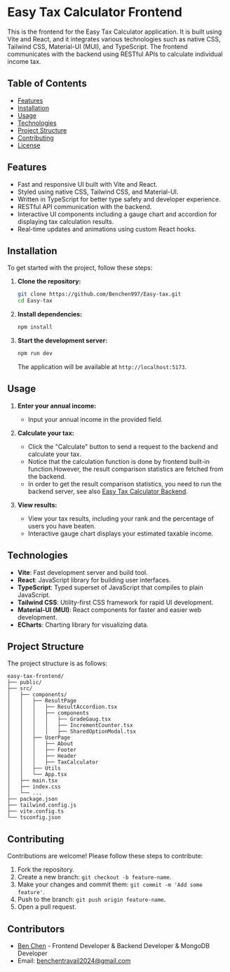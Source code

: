 
# Easy Tax Calculator Frontend

This is the frontend for the Easy Tax Calculator application. It is built using Vite and React, and it integrates various technologies such as native CSS, Tailwind CSS, Material-UI (MUI), and TypeScript. The frontend communicates with the backend using RESTful APIs to calculate individual income tax.

## Table of Contents

- [Features](#features)
- [Installation](#installation)
- [Usage](#usage)
- [Technologies](#technologies)
- [Project Structure](#project-structure)
- [Contributing](#contributing)
- [License](#license)

## Features

- Fast and responsive UI built with Vite and React.
- Styled using native CSS, Tailwind CSS, and Material-UI.
- Written in TypeScript for better type safety and developer experience.
- RESTful API communication with the backend.
- Interactive UI components including a gauge chart and accordion for displaying tax calculation results.
- Real-time updates and animations using custom React hooks.

## Installation

To get started with the project, follow these steps:

1. **Clone the repository:**

   ```bash
   git clone https://github.com/Benchen997/Easy-tax.git
   cd Easy-tax
   ```

2. **Install dependencies:**

   ```bash
   npm install
   ```

3. **Start the development server:**

   ```bash
   npm run dev
   ```

   The application will be available at `http://localhost:5173`.

## Usage

1. **Enter your annual income:**
   - Input your annual income in the provided field.

2. **Calculate your tax:**
   - Click the "Calculate" button to send a request to the backend and calculate your tax.
   - Notice that the calculation function is done by frontend built-in function.However, the result comparison statistics are fetched from the backend.
   - In order to get the result comparison statistics, you need to run the backend server, see also [Easy Tax Calculator Backend](https://github.com/Benchen997/Easy-tax-Backend).

3. **View results:**
   - View your tax results, including your rank and the percentage of users you have beaten.
   - Interactive gauge chart displays your estimated taxable income.

## Technologies

- **Vite**: Fast development server and build tool.
- **React**: JavaScript library for building user interfaces.
- **TypeScript**: Typed superset of JavaScript that compiles to plain JavaScript.
- **Tailwind CSS**: Utility-first CSS framework for rapid UI development.
- **Material-UI (MUI)**: React components for faster and easier web development.
- **ECharts**: Charting library for visualizing data.

## Project Structure

The project structure is as follows:

```
easy-tax-frontend/
├── public/
├── src/
│   ├── components/
│   │   ├── ResultPage
│   │   │   ├── ResultAccordion.tsx
│   │   │   ├── components
│   │   │   │   ├── GradeGaug.tsx
│   │   │   │   ├── IncrementCounter.tsx
│   │   │   │   ├── SharedOptionModal.tsx
│   │   ├── UserPage
│   │   │   ├── About
│   │   │   ├── Footer
│   │   │   ├── Header
│   │   │   ├── TaxCalculator
│   │   ├── Utils
│   │   └── App.tsx
│   ├── main.tsx
│   ├── index.css
│   └── ...
├── package.json
├── tailwind.config.js
├── vite.config.ts
└── tsconfig.json
```

## Contributing

Contributions are welcome! Please follow these steps to contribute:

1. Fork the repository.
2. Create a new branch: `git checkout -b feature-name`.
3. Make your changes and commit them: `git commit -m 'Add some feature'`.
4. Push to the branch: `git push origin feature-name`.
5. Open a pull request.


## Contributors
- [Ben Chen](https://github.com/Benchen997) - Frontend Developer & Backend Developer & MongoDB Developer
- Email: benchentravail2024@gmail.com